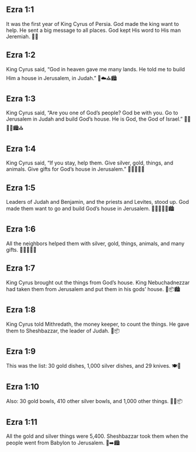 ## Ezra 1:1
It was the first year of King Cyrus of Persia. God made the king want to help. He sent a big message to all places. God kept His word to His man Jeremiah. 📣👑
## Ezra 1:2
King Cyrus said, “God in heaven gave me many lands. He told me to build Him a house in Jerusalem, in Judah.” 👑☁️⛪🏙️
## Ezra 1:3
King Cyrus said, “Are you one of God’s people? God be with you. Go to Jerusalem in Judah and build God’s house. He is God, the God of Israel.” 🚶‍♂️🚶‍♀️🏙️⛪
## Ezra 1:4
King Cyrus said, “If you stay, help them. Give silver, gold, things, and animals. Give gifts for God’s house in Jerusalem.” 🥈🥇🎁🐑⛪
## Ezra 1:5
Leaders of Judah and Benjamin, and the priests and Levites, stood up. God made them want to go and build God’s house in Jerusalem. 🧍‍♂️🧍‍♀️⛪🏙️
## Ezra 1:6
All the neighbors helped them with silver, gold, things, animals, and many gifts. 🤝🥈🥇🐑🎁
## Ezra 1:7
King Cyrus brought out the things from God’s house. King Nebuchadnezzar had taken them from Jerusalem and put them in his gods’ house. 👑📦🏙️
## Ezra 1:8
King Cyrus told Mithredath, the money keeper, to count the things. He gave them to Sheshbazzar, the leader of Judah. 🔢📦
## Ezra 1:9
This was the list: 30 gold dishes, 1,000 silver dishes, and 29 knives. 🍽️🔪
## Ezra 1:10
Also: 30 gold bowls, 410 other silver bowls, and 1,000 other things. 🥇🥈📦
## Ezra 1:11
All the gold and silver things were 5,400. Sheshbazzar took them when the people went from Babylon to Jerusalem. 🚚➡️🏙️
